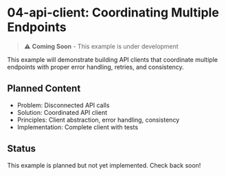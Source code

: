# 04-api-client: Coordinating Multiple Endpoints

> ⚠️ **Coming Soon** - This example is under development

This example will demonstrate building API clients that coordinate multiple endpoints with proper error handling, retries, and consistency.

## Planned Content

- Problem: Disconnected API calls
- Solution: Coordinated API client
- Principles: Client abstraction, error handling, consistency
- Implementation: Complete client with tests

## Status

This example is planned but not yet implemented. Check back soon!

